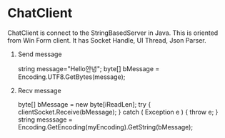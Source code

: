 ChatClient
==========


ChatClient is connect to the StringBasedServer in Java.
This is oriented from Win Form client.
It has Socket Handle, UI Thread, Json Parser.

1. Send message

    string message="Hello안녕";
    byte[] bMessage = Encoding.UTF8.GetBytes(message);
    

2. Recv message

    byte[] bMessage = new byte[iReadLen];
    try {
      clientSocket.Receive(bMessage);
    } catch ( Exception e ) {
      throw e;
    }
    string messsage = Encoding.GetEncoding(myEncoding).GetString(bMessage);
    
